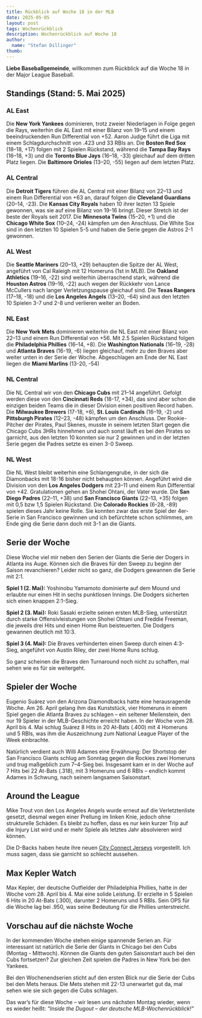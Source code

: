 ```yaml
---
title: Rückblick auf Woche 18 in der MLB
date: 2025-05-05
layout: post
tags: Wochenrückblick
description: Wochenrückblick auf Woche 18
author:
  name: "Stefan Dillinger"
thumb:
---
```


**Liebe Baseballgemeinde**, willkommen zum Rückblick auf die Woche 18 in der Major League Baseball.

## Standings (Stand: 5. Mai 2025)

### AL East

Die **New York Yankees** dominieren, trotz zweier Niederlagen in Folge gegen die Rays, weiterhin die AL East mit einer Bilanz von 19–15 und einem beeindruckenden Run Differential von +52. Aaron Judge führt die Liga mit einem Schlagdurchschnitt von .423 und 33 RBIs an. Die **Boston Red Sox** (18–18, +17) folgen mit 2 Spielen Rückstand, während die **Tampa Bay Rays** (16–18, +3) und die **Toronto Blue Jays** (16–18, -33) gleichauf auf dem dritten Platz liegen. Die **Baltimore Orioles** (13–20, -55) liegen auf dem letzten Platz.

### AL Central

Die **Detroit Tigers** führen die AL Central mit einer Bilanz von 22–13 und einem Run Differential von +63 an, darauf folgen die **Cleveland Guardians** (20–14, -23). Die **Kansas City Royals** haben 10 ihrer lezten 13 Spiele gewonnen, was sie auf eine Bilanz von 19-16 bringt. Dieser Stretch ist der beste der Royals seit 2017. Die **Minnesota Twins** (15–20, +1) und die **Chicago White Sox** (10–24, -24) kämpfen um den Anschluss. Die White Sox sind in den letzten 10 Spielen 5-5 und haben die Serie gegen die Astros 2-1 gewonnen.

### AL West

Die **Seattle Mariners** (20–13, +29) behaupten die Spitze der AL West, angeführt von Cal Raleigh mit 12 Homeruns (1st in MLB). Die **Oakland Athletics** (19–16, -22) sind weiterhin überraschend stark, während die **Houston Astros** (19–16, -22) auch wegen der Rückkehr von Lance McCullers nach langer Verletzungspause gleichauf sind. Die **Texas Rangers** (17–18, -18) und die **Los Angeles Angels** (13–20, -64) sind aus den letzten 10 Spielen 3-7 und 2-8 und verlieren weiter an Boden.

### NL East

Die **New York Mets** dominieren weiterhin die NL East mit einer Bilanz von 22–13 und einem Run Differential von +56. Mit 2.5 Spielen Rückstand folgen die **Philadelphia Phillies** (16–14, +8). Die **Washington Nationals** (16–19, -28) und **Atlanta Braves** (16-19, -6) liegen gleichauf, mehr zu den Braves aber weiter unten in der Serie der Woche. Abgeschlagen am Ende der NL East liegen die **Miami Marlins** (13-20, -54)

### NL Central

Die NL Central wir von den **Chicago Cubs** mit 21–14 angeführt. Gefolgt werden diese von den **Cincinnati Reds** (18-17, +34), das sind aber schon die einzigen beiden Teams die in dieser Division einen positiven Record haben. Die **Milwaukee Brewers** (17-18, +6), **St. Louis Cardinals** (16–19, -2) und **Pittsburgh Pirates** (12–23, -48) kämpfen um den Anschluss. Der Rookie-Pitcher der Pirates, Paul Skenes, musste in seinem letzten Start gegen die Chicago Cubs 3HRs hinnehmen und auch sonst läuft es bei den Pirates so garnicht, aus den letzten 10 konnten sie nur 2 gewinnen und in der letzten Serie gegen die Padres setzte es einen 3-0 Sweep.

### NL West

Die NL West bleibt weiterhin eine Schlangengrube, in der sich die Diamonbacks mit 18-16 bisher nicht behaupten können. Angeführt wird die Division von den **Los Angeles Dodgers** mit 23–11 und einem Run Differential von +42. Gratulationen gehen an Shohei Ohtani, der Vater wurde. Die **San Diego Padres** (22–11, +38) und **San Francisco Giants** (22–13, +35) folgen mit 0,5 bzw 1,5 Spielen Rückstand. Die **Colorado Rockies** (6-28, -89) spielen dieses Jahr keine Rolle. Sie konnten zwar das erste Spiel der 4er-Serie in San Francisco gewinnen und ich befürchtete schon schlimmes, am Ende ging die Serie dann doch mit 3-1 an die Giants.

## Serie der Woche

Diese Woche viel mir neben den Serien der Giants die Serie der Dogers in Atlanta ins Auge. Können sich die Braves für den Sweep zu beginn der Saison revanchieren? Leider nicht so ganz, die Dodgers gewannen die Serie mit 2:1.

**Spiel 1 (2. Mai):** Yoshinobu Yamamoto dominierte auf dem Mound und erlaubte nur einen Hit in sechs punktlosen Innings. Die Dodgers sicherten sich einen knappen 2:1-Sieg.

**Spiel 2 (3. Mai):** Roki Sasaki erzielte seinen ersten MLB-Sieg, unterstützt durch starke Offensivleistungen von Shohei Ohtani und Freddie Freeman, die jeweils drei Hits und einen Home Run beisteuerten. Die Dodgers gewannen deutlich mit 10:3.

**Spiel 3 (4. Mai):** Die Braves verhinderten einen Sweep durch einen 4:3-Sieg, angeführt von Austin Riley, der zwei Home Runs schlug.

So ganz scheinen die Braves den Turnaround noch nicht zu schaffen, mal sehen wie es für sie weitergeht.

## Spieler der Woche

Eugenio Suárez von den Arizona Diamondbacks hatte eine herausragende Woche. Am 26. April gelang ihm das Kunststück, vier Homeruns in einem Spiel gegen die Atlanta Braves zu schlagen – ein seltener Meilenstein, den nur 19 Spieler in der MLB-Geschichte erreicht haben. In der Woche vom 28. April bis 4. Mai schlug Suárez 8 Hits in 20 At-Bats (.400) mit 4 Homeruns und 5 RBIs, was ihm die Auszeichnung zum National League Player of the Week einbrachte.

Natürlich verdient auch Willi Adames eine Erwähnung: Der Shortstop der San Francisco Giants schlug am Sonntag gegen die Rockies zwei Homeruns und trug maßgeblich zum 7–4-Sieg bei. Insgesamt kam er in der Woche auf 7 Hits bei 22 At-Bats (.318), mit 3 Homeruns und 6 RBIs – endlich kommt Adames in Schwung, nach seinem langsamen Saisonstart.

## Around the League

Mike Trout von den Los Angeles Angels wurde erneut auf die Verletztenliste gesetzt, diesmal wegen einer Prellung im linken Knie, jedoch ohne strukturelle Schäden. Es bleibt zu hoffen, dass es nur kein kurzer Trip auf die Injury List wird und er mehr Spiele als letztes Jahr absolvieren wird können.

Die D-Backs haben heute ihre neuen [City Connect Jerseys](https://www.mlb.com/news/d-backs-unveil-city-connect-2-0-uniforms) vorgestellt. Ich muss sagen, dass sie garnicht so schlecht aussehen.

## Max Kepler Watch

Max Kepler, der deutsche Outfielder der Philadelphia Phillies, hatte in der Woche vom 28. April bis 4. Mai eine solide Leistung. Er erzielte in 5 Spielen 6 Hits in 20 At-Bats (.300), darunter 2 Homeruns und 5 RBIs. Sein OPS für die Woche lag bei .950, was seine Bedeutung für die Phillies unterstreicht.

## Vorschau auf die nächste Woche

In der kommenden Woche stehen einige spannende Serien an. Für interessant ist natürlich die Serie der Giants in Chicago bei den Cubs (Montag - Mittwoch). Können die Giants den guten Saisonstart auch bei den Cubs fortsetzen? Zur gleichen Zeit spielen die Padres in New York bei den Yankees.

Bei den Wochenendserien sticht auf den ersten Blick nur die Serie der Cubs bei den Mets heraus. Die Mets stehen mit 22-13 unerwartet gut da, mal sehen wie sie sich gegen die Cubs schlagen.

Das war’s für diese Woche – wir lesen uns nächsten Montag wieder, wenn es wieder heißt: _"Inside the Dugout – der deutsche MLB-Wochenrückblick!"_
